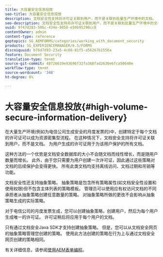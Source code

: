 ```yaml
---
title: 大容量安全信息投放
seo-title: 大容量安全信息投放
description: 文档安全性支持将许可证关联到用户，而不是关联到批量生产环境中的文档。
seo-description: 文档安全性支持将许可证关联到用户，而不是关联到批量生产环境中的文档。
uuid: 9747d283-506c-434e-9850-e50b95290cc8
contentOwner: admin
content-type: reference
geptopics: SG_AEMFORMS/categories/working_with_document_security
products: SG_EXPERIENCEMANAGER/6.5/FORMS
discoiquuid: b76d7d93-23a5-4c08-81f5-a56267b1556a
feature: Document Security
translation-type: tm+mt
source-git-commit: 48726639e93696f32fa368fad2630e6fca50640e
workflow-type: tm+mt
source-wordcount: '348'
ht-degree: 0%

---
```



# 大容量安全信息投放{#high-volume-secure-information-delivery}

在大量生产环境(例如为电信公司生成安全的月度发票的)中，创建特定于每个文档的许可证可以成为资源密集型流程。 在这种情况下，文档安全支持将许可证关联到用户，而不是文档。 为用户生成的许可证用于为该用户保护的所有文档。

这种方法的一个优势是文档安全数据库的大小不会随文档而线性增长，而是随用户数量而增长。 此外，由于您只需要为用户创建一次许可证，因此通过这些策略对文档的后续保护会变得更快。 所有此类文档均支持离线访问、文档过期和吊销等功能。

文档安全性还支持抽象策略。 抽象策略是包含所有策略属性(如文档安全性设置和使用权限)但不包含主体列表的策略模板。 管理员可以使用应有权访问文档的不同承担者从抽象策略创建任意数量的策略。 对抽象策略所做的更改不会影响从抽象策略生成的实际策略。

对于电信公司的月度发票生成，您可以创建抽象策略，创建用户，然后为每个用户生成唯一的许可证。 许可证稍后将应用于每个用户的文档。

只有通过文档安全Java SDK才支持创建抽象策略。 但是，您可以从文档安全网页的抽象策略管理您创建的策略。 使用此方法创建的策略在行为上与通过文档安全网页创建的策略相同。

有关详细信息，请参阅[使用AEM表单编程](https://www.adobe.com/go/learn_aemforms_programming_63)。
